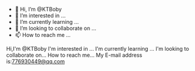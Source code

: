 - 👋 Hi, I’m @KTBoby
- 👀 I’m interested in ...
- 🌱 I’m currently learning ...
- 💞️ I’m looking to collaborate on ...
- 📫 How to reach me ...

<!---
KTBoby/KTBoby is a ✨ special ✨ repository because its `README.md` (this file) appears on your GitHub profile.
You can click the Preview link to take a look at your changes.
--->
Hi,I'm @KTBoby
I'm interested in ...
I'm currently learning ...
I'm looking to collaborate on...
How to reach me...
My E-mail address is:776930449@qq.com
